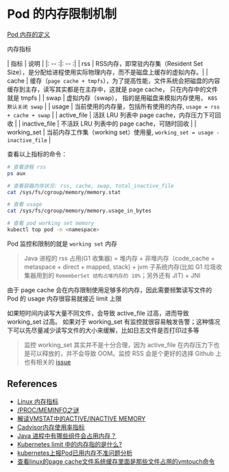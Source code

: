 # Pod 的内存限制机制

[Pod 内存的定义](https://kubernetes.io/zh/docs/concepts/configuration/manage-resources-containers/#meaning-of-memory)

内存指标

| 指标 | 说明 |
|: -- :|: -- :|
| rss | RSS内存，即常驻内存集（Resident Set Size），是分配给进程使用实际物理内存，而不是磁盘上缓存的虚拟内存。|
| cache | 缓存（`page cache + tmpfs`），为了提高性能，文件系统会把磁盘的内容缓存到主存，读写其实都是在主存中，这就是 page cache， 只在内存中的文件就是 tmpfs |
| swap | 虚拟内存（swap）， 指的是用磁盘来模拟内存使用， `K8S 默认关闭 swap` |
| usage | 当前使用的内存量，包括所有使用的内存, `usage = rss + cache + swap` |
| active_file | 活跃 LRU 列表中 page cache，内存压力下可回收 | 
| inactive_file | 不活跃 LRU 列表中的 page cache，可随时回收 | 
| working_set | 当前内存工作集（working set）使用量, `working_set = usage - inactive_file` |

查看以上指标的命令：

```bash
# 查看进程 rss
ps aux

# 查看容器内存状况: rss, cache, swap, total_inactive_file
cat /sys/fs/cgroup/memory/memory.stat

# 查看 usage
cat /sys/fs/cgroup/memory/memory.usage_in_bytes

# 查看 pod working set memory
kubectl top pod -n <namespace>
```

Pod 监控和限制的就是 `working set` 内存

> 

> Java 进程的 rss 占用(G1 收集器) = 堆内存 + 非堆内存（code_cache + metaspace + direct + mapped, stack) + jvm 子系统内存(比如 G1 垃圾收集器用到的 `RememberSet 结构占堆内存的 10%`；另外还有 JIT) + JNI

由于 page cache 会在内存限制使用足够多的内存，因此需要频繁读写文件的 Pod 的 usage 内存很容易就接近 limit 上限

如果短时间内读写大量不同文件，会导致 active_file 过高，进而导致 working_set 过高。
如果对于 working_set 有监控就很容易触发告警；这种情况下可以先尽量减少读写文件的大小来缓解，比如日志文件是否打印过多等

> 监控 working_set 其实并不是十分合理，因为 active_file 在内存压力下也是可以释放的，并不会导致 OOM。监控 RSS 会是个更好的选择
> Github 上也有相关的 [issue](https://github.com/kubernetes/kubernetes/issues/43916)

## References

- [Linux 内存指标](https://access.redhat.com/documentation/en-us/red_hat_enterprise_linux/6/html/deployment_guide/s2-proc-meminfo)
- [/PROC/MEMINFO之谜](http://linuxperf.com/?p=142)
- [解读VMSTAT中的ACTIVE/INACTIVE MEMORY](http://linuxperf.com/?p=97)
- [Cadvisor内存使用率指标](https://www.orchome.com/6745)
- [Java 进程中有哪些组件会占用内存？](https://toutiao.io/posts/slvddp/preview)
- [Kubernetes limit 中的内存指的是什么?](https://www.jianshu.com/p/ab0764c108de)
- [kubernetes上报Pod已用内存不准问题分析](https://cloud.tencent.com/developer/article/1637682)
- [查看linux的page cache文件系统缓存里面是那些文件占用的vmtouch命令](https://gmd20.github.io/blog/%E6%9F%A5%E7%9C%8Blinux%E7%9A%84page-cache%E6%96%87%E4%BB%B6%E7%B3%BB%E7%BB%9F%E7%BC%93%E5%AD%98%E9%87%8C%E9%9D%A2%E6%98%AF%E9%82%A3%E4%BA%9B%E6%96%87%E4%BB%B6%E5%8D%A0%E7%94%A8%E7%9A%84vmtouch%E5%91%BD%E4%BB%A4/)